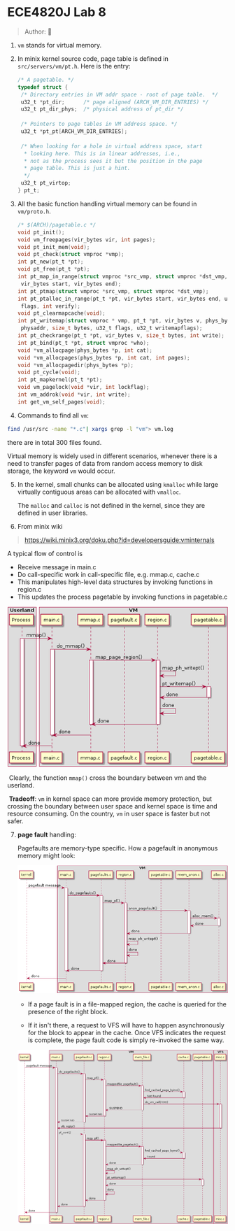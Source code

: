 # ECE4820J Lab 8

> Author: :hamster:

1. `vm` stands for virtual memory.

2. In minix kernel source code, page table is defined in `src/servers/vm/pt.h`. Here is the entry:

   ```C
   /* A pagetable. */
   typedef struct {
   	/* Directory entries in VM addr space - root of page table.  */
   	u32_t *pt_dir;		/* page aligned (ARCH_VM_DIR_ENTRIES) */
   	u32_t pt_dir_phys;	/* physical address of pt_dir */
   
   	/* Pointers to page tables in VM address space. */
   	u32_t *pt_pt[ARCH_VM_DIR_ENTRIES];
   
   	/* When looking for a hole in virtual address space, start
   	 * looking here. This is in linear addresses, i.e.,
   	 * not as the process sees it but the position in the page
   	 * page table. This is just a hint.
   	 */
   	u32_t pt_virtop;
   } pt_t;
   ```

3. All the basic function handling virtual memory can be found in `vm/proto.h`.

   ```C
   /* $(ARCH)/pagetable.c */
   void pt_init();
   void vm_freepages(vir_bytes vir, int pages);
   void pt_init_mem(void);
   void pt_check(struct vmproc *vmp);
   int pt_new(pt_t *pt);
   void pt_free(pt_t *pt);
   int pt_map_in_range(struct vmproc *src_vmp, struct vmproc *dst_vmp,
   	vir_bytes start, vir_bytes end);
   int pt_ptmap(struct vmproc *src_vmp, struct vmproc *dst_vmp);
   int pt_ptalloc_in_range(pt_t *pt, vir_bytes start, vir_bytes end, u32_t
   	flags, int verify);
   void pt_clearmapcache(void);
   int pt_writemap(struct vmproc * vmp, pt_t *pt, vir_bytes v, phys_bytes
   	physaddr, size_t bytes, u32_t flags, u32_t writemapflags);
   int pt_checkrange(pt_t *pt, vir_bytes v, size_t bytes, int write);
   int pt_bind(pt_t *pt, struct vmproc *who);
   void *vm_allocpage(phys_bytes *p, int cat);
   void *vm_allocpages(phys_bytes *p, int cat, int pages);
   void *vm_allocpagedir(phys_bytes *p);
   void pt_cycle(void);
   int pt_mapkernel(pt_t *pt);
   void vm_pagelock(void *vir, int lockflag);
   int vm_addrok(void *vir, int write);
   int get_vm_self_pages(void);
   ```

4.  Commands to find all `vm`:

   ```bash
   find /usr/src -name "*.c"| xargs grep -l "vm"> vm.log
   ```

   there are in total 300 files found.

   Virtual memory is widely used in different scenarios, whenever there is a need to transfer pages of data from random access memory to disk storage, the keyword `vm` would occur.

5. In the kernel, small chunks can be allocated using `kmalloc`  while large virtually contiguous areas can be allocated with  `vmalloc`.

   The `malloc` and `calloc` is not defined in the kernel, since they are defined in user libraries.

6.  From minix wiki

   > https://wiki.minix3.org/doku.php?id=developersguide:vminternals

   A typical flow of control is

   - Receive message in main.c
   - Do call-specific work in call-specific file, e.g. mmap.c, cache.c
   - This manipulates high-level data structures by invoking functions in region.c
   - This updates the process pagetable by invoking functions in pagetable.c

   ![](mmap.png)

​	Clearly, the function `mmap()` cross the boundary between vm and the userland.

​	**Tradeoff**: `vm` in kernel space can more provide memory protection, but crossing the boundary between user space and kernel space is time and resource consuming. On the country, `vm` in user space is faster but not safer.

7. **page fault** handling:

   Pagefaults are memory-type specific. How a pagefault in anonymous memory might look:

   ![](pagefault.png)

   + If a page fault is in a file-mapped region, the cache is queried for the presence of the right block. 

   + If it isn't there, a request to VFS will have to happen asynchronously for the block to appear in the cache. Once VFS indicates the request is complete, the page fault code is simply re-invoked the same way.

   ![](pagefault-file.png)
